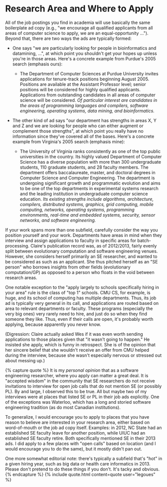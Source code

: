 # Research Area and Where to Apply

All of the job postings you find in academia will use basically the same
boilerplate ad copy (e.g., "we encourage all qualified applicants from all
areas of computer science to apply, we are an equal-opportunity ...").
Beyond that, there are two ways the ads are typically formed: 

- One says "we are particularly looking for people in bioinformatics and
  datamining, ...", at which point you shouldn't get your hopes up unless
  you're in those areas. Here's a concrete example from Purdue's 2005
  search (emphasis ours):
  
  - The Department of Computer Sciences at Purdue University invites
    applications for tenure-track positions beginning August 2005. Positions
    are available at the Assistant Professor level; senior positions will be
    considered for highly qualified applicants. Applications from outstanding
    candidates in all areas of computer science will be considered. *Of
    particular interest are candidates in the areas of programming languages
    and compilers, software engineering, operating systems, data mining, and
    bioinformatics.*

- The other kind of ad says "our department has strengths in areas X, Y
  and Z and we are looking for people who can either augment or complement
  those strengths", at which point you really have no information since
  they've covered all of the bases. Here's a concrete example from Virginia's
  2005 search (emphasis mine): 
  
  - The University of Virginia ranks consistently as one of the top public
    universities in the country. Its highly valued Department of Computer
    Science has a diverse population with more than 300 undergraduate
    students, 110 graduate students, and 28 faculty members. The department
    offers baccalaureate, master, and doctoral degrees in Computer Science
    and Computer Engineering. The department is undergoing significant growth
    and programmatic evolution and aims to be one of the top departments in
    experimental systems research and the leading institution in
    undergraduate computer science education. *Its existing strengths include
    algorithms, architecture, compilers, distributed systems, graphics, grid
    computing, mobile computing, networks, operating systems, programming
    environments, real-time and embedded systems, security, sensor networks,
    and software engineering.* 

If your work spans more than one subfield, carefully consider the way you
position yourself and your work.  Departments have areas in mind when they
interview and assign applications to faculty in specific areas for
batch-processing.  Claire's publication record was, as of 2012/2013, fairly
evenly split between evolutionary computation and software engineering venues.
However, she considers herself primarily an SE researcher, and wanted to be
considered as such as an applicant.  She thus pitched herself as an "SE person"
who borrows insights from other fields (evolutionary computation/GP) as opposed
to a person who floats in the void between research areas.

One notable exception to the "apply largely to schools specifically hiring in
your area" rule is the class of "top 1" schools.  CMU CS, for example, is huge,
and its school of computing has multiple departments.  Thus, its job ad is
typically very general in its call, and applications are routed based on area to
relevant departments or faculty.  These programs (especially the very big ones)
very rarely need to hire, and just do so when they find someone they like.
Thus, even if their calls are open, it's probably worth applying, because
apparently you never know.

(Digression: Claire actually asked Wes if it was even worth sending
applications to those places given that "it wasn't going to happen."  He
insisted she apply, which is funny in retrospect. She is of the opinion
that her sincere belief that she wouldn't receive an
offer from CMU helped during the interview, because she wasn't especially
nervous or stressed out about messing up.)

{% capture quote %}
It is my *personal opinion* that as a software engineering
researcher, where you apply can matter a great deal.  It is "accepted wisdom" in
the community that SE researchers do not receive invitations to interview for
open job calls that do not mention SE (or possibly PL).  By and large, I
observed this to be true.  All but maybe two of my interviews were at places
that listed SE or PL in their job ads explicitly.  One of the exceptions was
Waterloo, which has a long and storied software engineering tradition (as do
most Canadian institutions).

To generalize, I would encourage you to apply to places that you have
reason to believe are interested in your research area, either based on
word-of-mouth or the job ad copy itself.  Examples: in 2012, NC State had an
established SE faculty leave for another position, while UIUC had an established
SE faculty retire.  Both specifically mentioned SE in their 2013 ads.  I
did apply to a few places with "open calls" based on location (and I would
encourage you to do the same), but it mostly didn't pan out.

One more somewhat editorial note: there's typically a subfield that's "hot" in a
given hiring year, such as big data or health care informatics in 2013.  Please
don't pretend to do these things if you don't.  It's tacky and
obvious.
{% endcapture %}
{% include quote.html content=quote user="legoues" %}